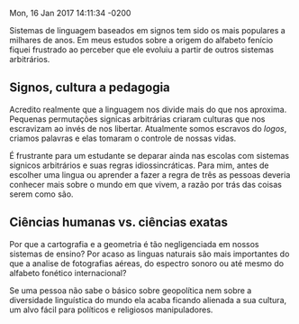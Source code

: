 Mon, 16 Jan 2017 14:11:34 -0200

Sistemas de linguagem baseados em signos tem sido os mais populares a milhares de anos. Em meus estudos sobre a origem do alfabeto fenício fiquei frustrado ao perceber que ele evoluiu a partir de outros sistemas arbitrários.

## Signos, cultura a pedagogia

Acredito realmente que a linguagem nos divide mais do que nos aproxima. Pequenas permutações signicas arbitrárias criaram culturas que nos escravizam ao invés de nos libertar. Atualmente somos escravos do *logos*, criamos palavras e elas tomaram o controle de nossas vidas.

É frustrante para um estudante se deparar ainda nas escolas com sistemas signicos arbitrários e suas regras idiossincráticas. Para mim, antes de escolher uma lingua ou aprender a fazer a regra de três as pessoas deveria conhecer mais sobre o mundo em que vivem, a razão por trás das coisas serem como são.

## Ciências humanas vs. ciências exatas

Por que a cartografia e a geometria é tão negligenciada em nossos sistemas de ensino? Por acaso as linguas naturais são mais importantes do que a analise de fotografias aéreas, do espectro sonoro ou até mesmo do alfabeto fonético internacional?

Se uma pessoa não sabe o básico sobre geopolítica nem sobre a diversidade linguística do mundo ela acaba ficando alienada a sua cultura, um alvo fácil para políticos e religiosos manipuladores.

